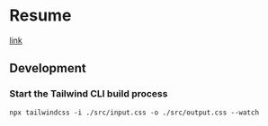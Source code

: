 # Resume

[link](https://levijcl.github.io/resume/)

## Development

### Start the Tailwind CLI build process

`npx tailwindcss -i ./src/input.css -o ./src/output.css --watch`
